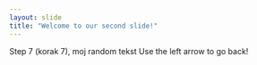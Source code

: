 ```yaml
---
layout: slide
title: "Welcome to our second slide!"
---
```

Step 7 (korak 7), moj random tekst
Use the left arrow to go back!

